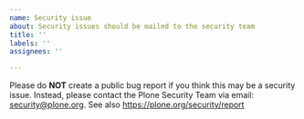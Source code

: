 ```yaml
---
name: Security issue
about: Security issues should be mailed to the security team
title: ''
labels: ''
assignees: ''

---
```


Please do **NOT** create a public bug report if you think this may be a security issue.
Instead, please contact the Plone Security Team via email: security@plone.org.
See also https://plone.org/security/report
